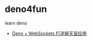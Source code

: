 # deno4fun
 learn deno

 - [Deno + WebSockets 打造聊天室应用](https://mp.weixin.qq.com/s/Csy0hGWVtt7Evd30LDS5UA)
